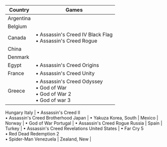 |Country|Games|
|---|---|
Argentina |
Belgium |
Canada | • Assassin's Creed IV Black Flag<br/>• Assassin's Creed Rogue 
China |
Denmark |
Egypt | • Assassin's Creed Origins 
France | • Assassin's Creed Unity 
Greece | • Assassin's Creed Odyssey<br/>• God of War<br/>• God of War 2<br/>• God of war 3
Hungary 
Italy | • Assassin's Creed II<br/>• Assassin's Creed Brotherhood 
Japan | • Yakuza
Korea, South |
Mexico |
Norway | • God of War 
Portugal | • Assassin's Creed Rogue 
Russia |
Spain |
Turkey | • Assassin's Creed Revelations
United States | • Far Cry 5<br/>• Red Dead Redemption 2<br/>• Spider-Man
Venezuela | 
Zealand, New | 
